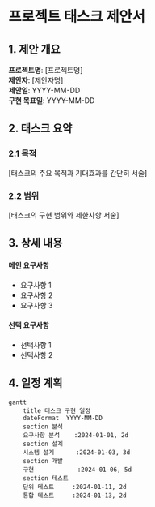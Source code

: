 # 프로젝트 태스크 제안서

## 1. 제안 개요

**프로젝트명**: [프로젝트명]  
**제안자**: [제안자명]  
**제안일**: YYYY-MM-DD  
**구현 목표일**: YYYY-MM-DD

## 2. 태스크 요약

### 2.1 목적

[태스크의 주요 목적과 기대효과를 간단히 서술]

### 2.2 범위

[태스크의 구현 범위와 제한사항 서술]

## 3. 상세 내용

#### 메인 요구사항

- 요구사항 1
- 요구사항 2
- 요구사항 3

#### 선택 요구사항

- 선택사항 1
- 선택사항 2

## 4. 일정 계획

```mermaid
gantt
    title 태스크 구현 일정
    dateFormat  YYYY-MM-DD
    section 분석
    요구사항 분석    :2024-01-01, 2d
    section 설계
    시스템 설계      :2024-01-03, 3d
    section 개발
    구현            :2024-01-06, 5d
    section 테스트
    단위 테스트     :2024-01-11, 2d
    통합 테스트     :2024-01-13, 2d
```
